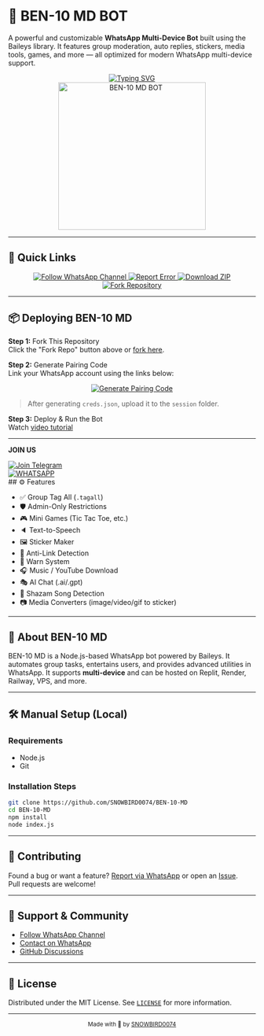 # 🤖 BEN-10 MD BOT

A powerful and customizable **WhatsApp Multi-Device Bot** built using the Baileys library. It features group moderation, auto replies, stickers, media tools, games, and more — all optimized for modern WhatsApp multi-device support.

<div align="center"> 
  <a href="https://git.io/typing-svg"> 
    <img src="https://readme-typing-svg.demolab.com?font=Ribeye&size=50&pause=1000&color=00FFA3&center=true&width=910&height=100&lines=BEN-10+MD+BOT;Multi-Device+Whatsapp+Bot;Coded+By+SNOWBIRD0074" alt="Typing SVG" />
  </a> 
</div> 

<div align="center"> 
  <a href="https://github.com/SNOWBIRD0074/BEN-10-MD">
    <img src="https://files.catbox.moe/8tuoqz.jpg" alt="BEN-10 MD BOT" height="300">
  </a> 
</div>

---

## 🚀 Quick Links

<div align="center">
  <a href="https://whatsapp.com/channel/0029Vb5nSebFy722d2NEeU3C">
    <img src="https://img.shields.io/badge/Follow%20WhatsApp%20Channel-25D366?style=for-the-badge&logo=whatsapp&logoColor=white" alt="Follow WhatsApp Channel"/>
  </a>
  <a href="https://wa.me/263780145644?text=Hi%20I%20want%20to%20report%20an%20error%20in%20BEN-10%20MD%20BOT">
    <img src="https://img.shields.io/badge/Report%20Error%20on%20WhatsApp-EA4335?style=for-the-badge&logo=whatsapp&logoColor=white" alt="Report Error"/>
  </a>
  <a href="https://github.com/SNOWBIRD0074/BEN-10-MD/archive/refs/heads/main.zip">
    <img src="https://img.shields.io/badge/Download%20ZIP-4285F4?style=for-the-badge&logo=github&logoColor=white" alt="Download ZIP"/>
  </a>
  <a href="https://github.com/SNOWBIRD0074/BEN-10-MD/fork">
    <img src="https://img.shields.io/badge/Fork%20Repo-blue?style=for-the-badge&logo=github" alt="Fork Repository"/>
  </a>
</div>

---

## 📦 Deploying BEN-10 MD

**Step 1:** Fork This Repository  
Click the "Fork Repo" button above or [fork here](https://github.com/SNOWBIRD0074/BEN-10-MD/fork).

**Step 2:** Generate Pairing Code  
Link your WhatsApp account using the links below:

<div align="center">
  <a href="https://sessions-june2.onrender.com">
    <img src="https://img.shields.io/badge/Generate%20Pairing%20Code-green?style=for-the-badge" alt="Generate Pairing Code"/>
  </a>
</div>

> After generating `creds.json`, upload it to the `session` folder.

**Step 3:** Deploy & Run the Bot  
Watch [video tutorial](https://youtu.be/-oz_u1iMgf8) 

---

  **JOIN US**
<div align="left">
  <a href="https://t.me/cypherx_support">
    <img src="https://img.shields.io/badge/Join%20Telegram-0078E7?style=for-the-badge&logo=telegram&logoColor=darkblue" alt="Join Telegram"/>
  </a>
<br>
  <a href="https://chat.whatsapp.com/LYMEdDXJNkPDQ5tdTVyh5I?mode=ac_t">
    <img src="https://img.shields.io/badge/Join%20WhatsApp-25D366?style=for-the-badge&logo=whatsapp&logoColor=darkgreen" alt="WHATSAPP"/>
  </a>
</div>
## ⚙️ Features

- ✅ Group Tag All (`.tagall`)
- 🛡️ Admin-Only Restrictions
- 🎮 Mini Games (Tic Tac Toe, etc.)
- 🔈 Text-to-Speech
- 🖼️ Sticker Maker
- 🔗 Anti-Link Detection
- 🚫 Warn System
- 🎧 Music / YouTube Download
- 🎭 AI Chat (.ai/.gpt)
- 🧠 Shazam Song Detection
- 📷 Media Converters (image/video/gif to sticker)

---

## 📖 About BEN-10 MD

BEN-10 MD is a Node.js-based WhatsApp bot powered by Baileys. It automates group tasks, entertains users, and provides advanced utilities in WhatsApp. It supports **multi-device** and can be hosted on Replit, Render, Railway, VPS, and more.

---

## 🛠️ Manual Setup (Local)

### Requirements

- Node.js
- Git

### Installation Steps

```bash
git clone https://github.com/SNOWBIRD0074/BEN-10-MD
cd BEN-10-MD
npm install
node index.js
```

---

## 🤝 Contributing

Found a bug or want a feature? [Report via WhatsApp](https://wa.me/263780145644?text=Hi%20I%20want%20to%20report%20an%20error%20in%20BEN-10%20MD%20BOT) or open an [Issue](https://github.com/SNOWBIRD0074/BEN-10-MD/issues).  
Pull requests are welcome!

---

## 💬 Support & Community

- [Follow WhatsApp Channel](https://whatsapp.com/channel/0029Vb5nSebFy722d2NEeU3C)
- [Contact on WhatsApp](https://wa.me/263780145644)
- [GitHub Discussions](https://github.com/SNOWBIRD0074/BEN-10-MD/discussions)

---

## 📄 License

Distributed under the MIT License. See [`LICENSE`](LICENSE) for more information.

---

<div align="center">
  <sub>Made with 💚 by <a href="https://github.com/SNOWBIRD0074">SNOWBIRD0074</a></sub>
</div>
